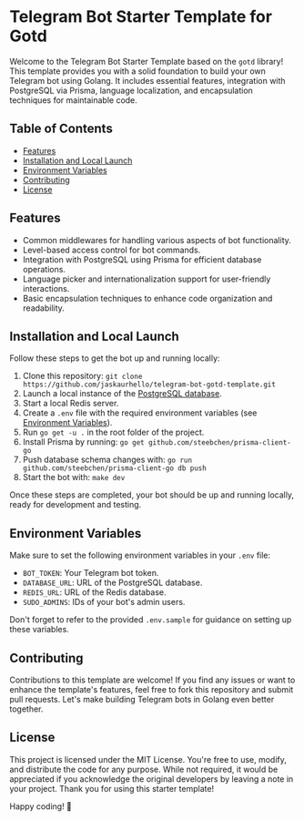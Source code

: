 # Telegram Bot Starter Template for Gotd

Welcome to the Telegram Bot Starter Template based on the `gotd` library! This template provides you with a solid foundation to build your own Telegram bot using Golang. It includes essential features, integration with PostgreSQL via Prisma, language localization, and encapsulation techniques for maintainable code.

## Table of Contents

- [Features](#features)
- [Installation and Local Launch](#installation-and-local-launch)
- [Environment Variables](#environment-variables)
- [Contributing](#contributing)
- [License](#license)

## Features

- Common middlewares for handling various aspects of bot functionality.
- Level-based access control for bot commands.
- Integration with PostgreSQL using Prisma for efficient database operations.
- Language picker and internationalization support for user-friendly interactions.
- Basic encapsulation techniques to enhance code organization and readability.

## Installation and Local Launch

Follow these steps to get the bot up and running locally:

1. Clone this repository: `git clone https://github.com/jaskaurhello/telegram-bot-gotd-template.git`
2. Launch a local instance of the [PostgreSQL database](https://postgresapp.com).
3. Start a local Redis server.
4. Create a `.env` file with the required environment variables (see [Environment Variables](#environment-variables)).
5. Run `go get -u .` in the root folder of the project.
6. Install Prisma by running: `go get github.com/steebchen/prisma-client-go`
7. Push database schema changes with: `go run github.com/steebchen/prisma-client-go db push`
8. Start the bot with: `make dev`

Once these steps are completed, your bot should be up and running locally, ready for development and testing.

## Environment Variables

Make sure to set the following environment variables in your `.env` file:

- `BOT_TOKEN`: Your Telegram bot token.
- `DATABASE_URL`: URL of the PostgreSQL database.
- `REDIS_URL`: URL of the Redis database.
- `SUDO_ADMINS`: IDs of your bot's admin users.

Don't forget to refer to the provided `.env.sample` for guidance on setting up these variables.

## Contributing

Contributions to this template are welcome! If you find any issues or want to enhance the template's features, feel free to fork this repository and submit pull requests. Let's make building Telegram bots in Golang even better together.

## License

This project is licensed under the MIT License. You're free to use, modify, and distribute the code for any purpose. While not required, it would be appreciated if you acknowledge the original developers by leaving a note in your project. Thank you for using this starter template!

Happy coding! 🚀
